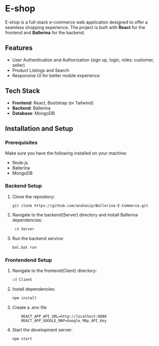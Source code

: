 # E-shop

E-shop is a full-stack e-commerce web application designed to offer a seamless shopping experience. The project is built with **React** for the frontend and **Ballerina** for the backend.

## Features

- User Authentication and Authorization (sign up, login, roles: customer, seller)
- Product Listings and Search
- Responsive UI for better mobile experience

## Tech Stack

- **Frontend**: React, Bootstrap (or Tailwind)
- **Backend**: Ballerina
- **Database**: MongoDB

## Installation and Setup

### Prerequisites
Make sure you have the following installed on your machine:

- Node.js
- Ballerina
- MongoDB

### Backend Setup

1. Clone the repository:
   ```bash
   git clone https://github.com/anuhasip/Ballerina-E-Commerce.git
   ```

2. Navigate to the backend(Server) directory and install Ballerina dependencies:
    ```bash
     cd Server
    ```
3. Run the backend service:

    ```bash
    bal.bat run
    ```

### Frontendend Setup

1. Navigate to the frontend(Client) directory:

    ```bash
    cd Client
    ```

2. Install dependencies:
    
    ```bash
    npm install
    ```

3. Create a .env file
    ```dotnetcli
        REACT_APP_API_URL=http://localhost:8080
        REACT_APP_GOOGLE_MAP=Google_MAp_API_Key
    ```

4. Start the development server:

    ```bash
    npm start
    ```